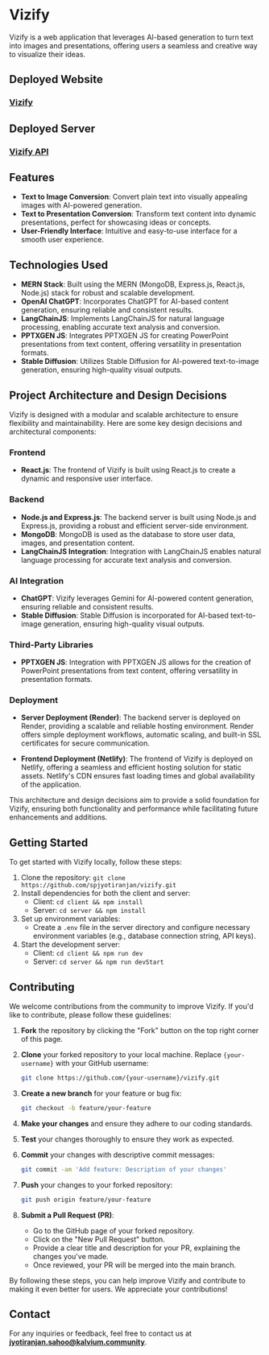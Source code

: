 ﻿# Vizify

Vizify is a web application that leverages AI-based generation to turn text into images and presentations, offering users a seamless and creative way to visualize their ideas.

## Deployed Website

### [Vizify](https://vizify.netlify.app)

## Deployed Server

### [Vizify API](https://s54-jyotiranjansahoo-capstone-vizify.onrender.com)

## Features

- **Text to Image Conversion**: Convert plain text into visually appealing images with AI-powered generation.
- **Text to Presentation Conversion**: Transform text content into dynamic presentations, perfect for showcasing ideas or concepts.
- **User-Friendly Interface**: Intuitive and easy-to-use interface for a smooth user experience.

## Technologies Used

- **MERN Stack**: Built using the MERN (MongoDB, Express.js, React.js, Node.js) stack for robust and scalable development.
- **OpenAI ChatGPT**: Incorporates ChatGPT  for AI-based content generation, ensuring reliable and consistent results.
- **LangChainJS**: Implements LangChainJS for natural language processing, enabling accurate text analysis and conversion.
- **PPTXGEN JS**: Integrates PPTXGEN JS for creating PowerPoint presentations from text content, offering versatility in presentation formats.
- **Stable Diffusion**: Utilizes Stable Diffusion for AI-powered text-to-image generation, ensuring high-quality visual outputs.

## Project Architecture and Design Decisions

Vizify is designed with a modular and scalable architecture to ensure flexibility and maintainability. Here are some key design decisions and architectural components:

### Frontend

- **React.js**: The frontend of Vizify is built using React.js to create a dynamic and responsive user interface.

### Backend

- **Node.js and Express.js**: The backend server is built using Node.js and Express.js, providing a robust and efficient server-side environment.
- **MongoDB**: MongoDB is used as the database to store user data, images, and presentation content.
- **LangChainJS Integration**: Integration with LangChainJS enables natural language processing for accurate text analysis and conversion.

### AI Integration

- **ChatGPT**: Vizify leverages Gemini for AI-powered content generation, ensuring reliable and consistent results.
- **Stable Diffusion**: Stable Diffusion is incorporated for AI-based text-to-image generation, ensuring high-quality visual outputs.

### Third-Party Libraries

- **PPTXGEN JS**: Integration with PPTXGEN JS allows for the creation of PowerPoint presentations from text content, offering versatility in presentation formats.

### Deployment

- **Server Deployment (Render)**: The backend server is deployed on Render, providing a scalable and reliable hosting environment. Render offers simple deployment workflows, automatic scaling, and built-in SSL certificates for secure communication.
  
- **Frontend Deployment (Netlify)**: The frontend of Vizify is deployed on Netlify, offering a seamless and efficient hosting solution for static assets. Netlify's CDN ensures fast loading times and global availability of the application.


This architecture and design decisions aim to provide a solid foundation for Vizify, ensuring both functionality and performance while facilitating future enhancements and additions.

## Getting Started

To get started with Vizify locally, follow these steps:

1. Clone the repository: `git clone https://github.com/spjyotiranjan/vizify.git`
2. Install dependencies for both the client and server:
   - Client: `cd client && npm install`
   - Server: `cd server && npm install`
3. Set up environment variables:
   - Create a `.env` file in the server directory and configure necessary environment variables (e.g., database connection string, API keys).
4. Start the development server:
   - Client: `cd client && npm run dev`
   - Server: `cd server && npm run devStart`

## Contributing

We welcome contributions from the community to improve Vizify. If you'd like to contribute, please follow these guidelines:

1. **Fork** the repository by clicking the "Fork" button on the top right corner of this page.
2. **Clone** your forked repository to your local machine. Replace `{your-username}` with your GitHub username:

    ```sh
    git clone https://github.com/{your-username}/vizify.git
    ```

3. **Create a new branch** for your feature or bug fix:

    ```sh
    git checkout -b feature/your-feature
    ```

4. **Make your changes** and ensure they adhere to our coding standards.
5. **Test** your changes thoroughly to ensure they work as expected.
6. **Commit** your changes with descriptive commit messages:

    ```sh
    git commit -am 'Add feature: Description of your changes'
    ```

7. **Push** your changes to your forked repository:

    ```sh
    git push origin feature/your-feature
    ```

8. **Submit a Pull Request (PR)**:
   - Go to the GitHub page of your forked repository.
   - Click on the "New Pull Request" button.
   - Provide a clear title and description for your PR, explaining the changes you've made.
   - Once reviewed, your PR will be merged into the main branch.

By following these steps, you can help improve Vizify and contribute to making it even better for users. We appreciate your contributions!



## Contact

For any inquiries or feedback, feel free to contact us at **jyotiranjan.sahoo@kalvium.community**.


